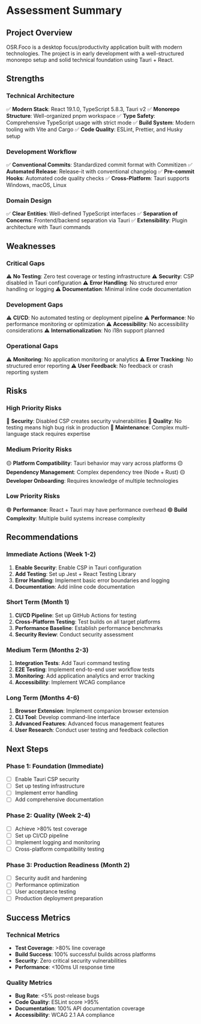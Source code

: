 # Assessment Summary

## Project Overview

OSR.Foco is a desktop focus/productivity application built with modern technologies. The project is in early development with a well-structured monorepo setup and solid technical foundation using Tauri + React.

## Strengths

### Technical Architecture

✅ **Modern Stack**: React 19.1.0, TypeScript 5.8.3, Tauri v2
✅ **Monorepo Structure**: Well-organized pnpm workspace
✅ **Type Safety**: Comprehensive TypeScript usage with strict mode
✅ **Build System**: Modern tooling with Vite and Cargo
✅ **Code Quality**: ESLint, Prettier, and Husky setup

### Development Workflow

✅ **Conventional Commits**: Standardized commit format with Commitizen
✅ **Automated Release**: Release-it with conventional changelog
✅ **Pre-commit Hooks**: Automated code quality checks
✅ **Cross-Platform**: Tauri supports Windows, macOS, Linux

### Domain Design

✅ **Clear Entities**: Well-defined TypeScript interfaces
✅ **Separation of Concerns**: Frontend/backend separation via Tauri
✅ **Extensibility**: Plugin architecture with Tauri commands

## Weaknesses

### Critical Gaps

⚠️ **No Testing**: Zero test coverage or testing infrastructure
⚠️ **Security**: CSP disabled in Tauri configuration
⚠️ **Error Handling**: No structured error handling or logging
⚠️ **Documentation**: Minimal inline code documentation

### Development Gaps

⚠️ **CI/CD**: No automated testing or deployment pipeline
⚠️ **Performance**: No performance monitoring or optimization
⚠️ **Accessibility**: No accessibility considerations
⚠️ **Internationalization**: No i18n support planned

### Operational Gaps

⚠️ **Monitoring**: No application monitoring or analytics
⚠️ **Error Tracking**: No structured error reporting
⚠️ **User Feedback**: No feedback or crash reporting system

## Risks

### High Priority Risks

🔴 **Security**: Disabled CSP creates security vulnerabilities
🔴 **Quality**: No testing means high bug risk in production
🔴 **Maintenance**: Complex multi-language stack requires expertise

### Medium Priority Risks

🟡 **Platform Compatibility**: Tauri behavior may vary across platforms
🟡 **Dependency Management**: Complex dependency tree (Node + Rust)
🟡 **Developer Onboarding**: Requires knowledge of multiple technologies

### Low Priority Risks

🟢 **Performance**: React + Tauri may have performance overhead
🟢 **Build Complexity**: Multiple build systems increase complexity

## Recommendations

### Immediate Actions (Week 1-2)

1. **Enable Security**: Enable CSP in Tauri configuration
2. **Add Testing**: Set up Jest + React Testing Library
3. **Error Handling**: Implement basic error boundaries and logging
4. **Documentation**: Add inline code documentation

### Short Term (Month 1)

1. **CI/CD Pipeline**: Set up GitHub Actions for testing
2. **Cross-Platform Testing**: Test builds on all target platforms
3. **Performance Baseline**: Establish performance benchmarks
4. **Security Review**: Conduct security assessment

### Medium Term (Months 2-3)

1. **Integration Tests**: Add Tauri command testing
2. **E2E Testing**: Implement end-to-end user workflow tests
3. **Monitoring**: Add application analytics and error tracking
4. **Accessibility**: Implement WCAG compliance

### Long Term (Months 4-6)

1. **Browser Extension**: Implement companion browser extension
2. **CLI Tool**: Develop command-line interface
3. **Advanced Features**: Advanced focus management features
4. **User Research**: Conduct user testing and feedback collection

## Next Steps

### Phase 1: Foundation (Immediate)

- [ ] Enable Tauri CSP security
- [ ] Set up testing infrastructure
- [ ] Implement error handling
- [ ] Add comprehensive documentation

### Phase 2: Quality (Week 2-4)

- [ ] Achieve >80% test coverage
- [ ] Set up CI/CD pipeline
- [ ] Implement logging and monitoring
- [ ] Cross-platform compatibility testing

### Phase 3: Production Readiness (Month 2)

- [ ] Security audit and hardening
- [ ] Performance optimization
- [ ] User acceptance testing
- [ ] Production deployment preparation

## Success Metrics

### Technical Metrics

- **Test Coverage**: >80% line coverage
- **Build Success**: 100% successful builds across platforms
- **Security**: Zero critical security vulnerabilities
- **Performance**: <100ms UI response time

### Quality Metrics

- **Bug Rate**: <5% post-release bugs
- **Code Quality**: ESLint score >95%
- **Documentation**: 100% API documentation coverage
- **Accessibility**: WCAG 2.1 AA compliance
